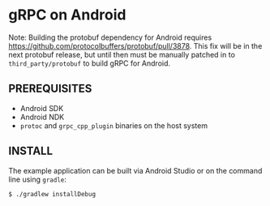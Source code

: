 gRPC on Android
==============

Note: Building the protobuf dependency for Android requires
https://github.com/protocolbuffers/protobuf/pull/3878. This fix will be in the next
protobuf release, but until then must be manually patched in to
`third_party/protobuf` to build gRPC for Android.

PREREQUISITES
-------------

- Android SDK
- Android NDK
- `protoc` and `grpc_cpp_plugin` binaries on the host system

INSTALL
-------

The example application can be built via Android Studio or on the command line
using `gradle`:

  ```sh
  $ ./gradlew installDebug
  ```
